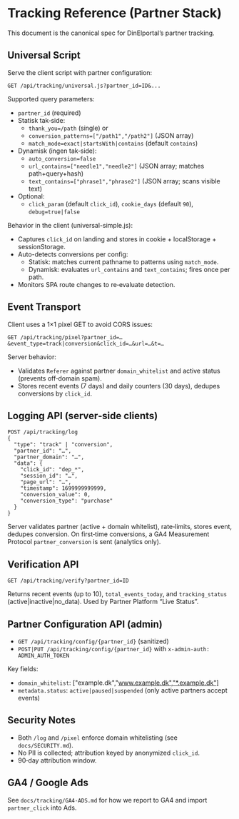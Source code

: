 # Tracking Reference (Partner Stack)

This document is the canonical spec for DinElportal’s partner tracking.

## Universal Script

Serve the client script with partner configuration:

```
GET /api/tracking/universal.js?partner_id=ID&...
```

Supported query parameters:
- `partner_id` (required)
- Statisk tak‑side:
  - `thank_you=/path` (single) or
  - `conversion_patterns=["/path1","/path2"]` (JSON array)
  - `match_mode=exact|startsWith|contains` (default `contains`)
- Dynamisk (ingen tak‑side):
  - `auto_conversion=false`
  - `url_contains=["needle1","needle2"]` (JSON array; matches path+query+hash)
  - `text_contains=["phrase1","phrase2"]` (JSON array; scans visible text)
- Optional:
  - `click_param` (default `click_id`), `cookie_days` (default `90`), `debug=true|false`

Behavior in the client (universal-simple.js):
- Captures `click_id` on landing and stores in cookie + localStorage + sessionStorage.
- Auto-detects conversions per config:
  - Statisk: matches current pathname to patterns using `match_mode`.
  - Dynamisk: evaluates `url_contains` and `text_contains`; fires once per path.
- Monitors SPA route changes to re‑evaluate detection.

## Event Transport

Client uses a 1×1 pixel GET to avoid CORS issues:

```
GET /api/tracking/pixel?partner_id=…&event_type=track|conversion&click_id=…&url=…&t=…
```

Server behavior:
- Validates `Referer` against partner `domain_whitelist` and active status (prevents off‑domain spam).
- Stores recent events (7 days) and daily counters (30 days), dedupes conversions by `click_id`.

## Logging API (server‑side clients)

```
POST /api/tracking/log
{
  "type": "track" | "conversion",
  "partner_id": "…",
  "partner_domain": "…",
  "data": {
    "click_id": "dep_*",
    "session_id": "…",
    "page_url": "…",
    "timestamp": 1699999999999,
    "conversion_value": 0,
    "conversion_type": "purchase"
  }
}
```

Server validates partner (active + domain whitelist), rate‑limits, stores event, dedupes conversion. On first‑time conversions, a GA4 Measurement Protocol `partner_conversion` is sent (analytics only).

## Verification API

```
GET /api/tracking/verify?partner_id=ID
```

Returns recent events (up to 10), `total_events_today`, and `tracking_status` (active|inactive|no_data). Used by Partner Platform “Live Status”.

## Partner Configuration API (admin)

- `GET /api/tracking/config/{partner_id}` (sanitized)
- `POST|PUT /api/tracking/config/{partner_id}` with `x-admin-auth: ADMIN_AUTH_TOKEN`

Key fields:
- `domain_whitelist`: ["example.dk","www.example.dk","*.example.dk"]
- `metadata.status`: `active|paused|suspended` (only active partners accept events)

## Security Notes

- Both `/log` and `/pixel` enforce domain whitelisting (see `docs/SECURITY.md`).
- No PII is collected; attribution keyed by anonymized `click_id`.
- 90‑day attribution window.

## GA4 / Google Ads

See `docs/tracking/GA4-ADS.md` for how we report to GA4 and import `partner_click` into Ads.


